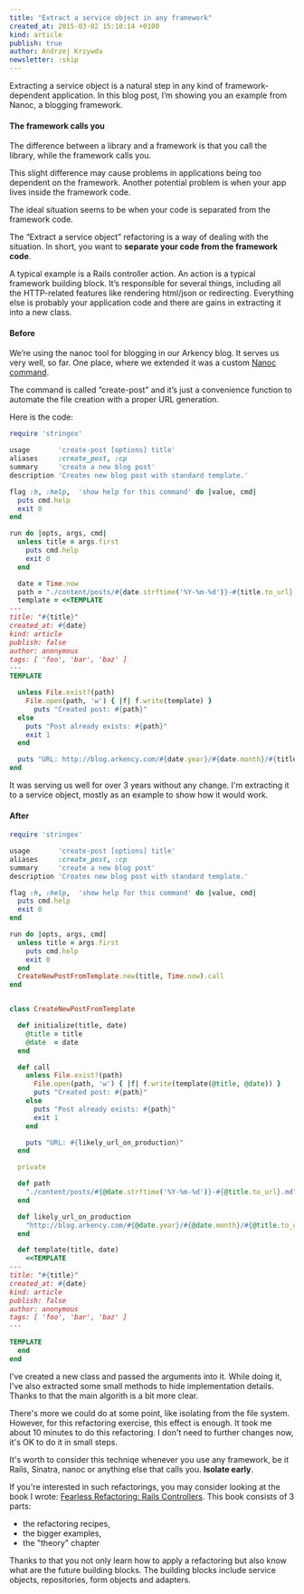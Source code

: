```yaml
---
title: "Extract a service object in any framework"
created_at: 2015-03-02 15:10:14 +0100
kind: article
publish: true
author: Andrzej Krzywda
newsletter: :skip
---
```


Extracting a service object is a natural step in any kind of framework-dependent application. In this blog post, I’m showing you an example from Nanoc, a blogging framework.

<!-- more -->

#### The framework calls you

The difference between a library and a framework is that you call the library, while the framework calls you.

This slight difference may cause problems in applications being too dependent on the framework. Another potential problem is when your app lives inside the framework code.

The ideal situation seems to be when your code is separated from the framework code.

The “Extract a service object” refactoring is a way of dealing with the situation. In short, you want to **separate your code from the framework code**. 

A typical example is a Rails controller action. An action is a typical framework building block. It’s responsible for several things, including all the HTTP-related features like rendering html/json or redirecting.
Everything else is probably your application code and there are gains in extracting it into a new class.

#### Before

We’re using the nanoc tool for blogging in our Arkency blog. It serves us very well, so far. One place, where we extended it was a custom [Nanoc command](http://nanoc.ws/docs/basics/).

The command is called “create-post” and it’s just a convenience function to automate the file creation with a proper URL generation.

Here is the code:

```ruby
require 'stringex'

usage       'create-post [options] title'
aliases     :create_post, :cp
summary     'create a new blog post'
description 'Creates new blog post with standard template.'

flag :h, :help,  'show help for this command' do |value, cmd|
  puts cmd.help
  exit 0
end

run do |opts, args, cmd|
  unless title = args.first
    puts cmd.help
    exit 0
  end

  date = Time.now
  path = "./content/posts/#{date.strftime('%Y-%m-%d')}-#{title.to_url}.md"
  template = <<TEMPLATE
---
title: "#{title}"
created_at: #{date}
kind: article
publish: false
author: anonymous
tags: [ 'foo', 'bar', 'baz' ]
---
TEMPLATE

  unless File.exist?(path)
    File.open(path, 'w') { |f| f.write(template) }
      puts "Created post: #{path}"
  else
    puts "Post already exists: #{path}"
    exit 1
  end

  puts "URL: http://blog.arkency.com/#{date.year}/#{date.month}/#{title.to_url}"
end
````

It was serving us well for over 3 years without any change. I'm extracting it to a service object, mostly as an example to show how it would work. 

#### After

````ruby
require 'stringex'

usage       'create-post [options] title'
aliases     :create_post, :cp
summary     'create a new blog post'
description 'Creates new blog post with standard template.'

flag :h, :help,  'show help for this command' do |value, cmd|
  puts cmd.help
  exit 0
end

run do |opts, args, cmd|
  unless title = args.first
    puts cmd.help
    exit 0
  end
  CreateNewPostFromTemplate.new(title, Time.now).call
end


class CreateNewPostFromTemplate

  def initialize(title, date)
    @title = title
    @date  = date
  end

  def call
    unless File.exist?(path)
      File.open(path, 'w') { |f| f.write(template(@title, @date)) }
      puts "Created post: #{path}"
    else
      puts "Post already exists: #{path}"
      exit 1
    end

    puts "URL: #{likely_url_on_production}"
  end

  private

  def path
    "./content/posts/#{@date.strftime('%Y-%m-%d')}-#{@title.to_url}.md"
  end

  def likely_url_on_production
    "http://blog.arkency.com/#{@date.year}/#{@date.month}/#{@title.to_url}"
  end

  def template(title, date)
    <<TEMPLATE
---
title: "#{title}"
created_at: #{date}
kind: article
publish: false
author: anonymous
tags: [ 'foo', 'bar', 'baz' ]
---

TEMPLATE
  end
end
````


I've created a new class and passed the arguments into it. While doing it, I've also extracted some small methods to hide implementation details. Thanks to that the main algorith is a bit more clear.

There's more we could do at some point, like isolating from the file system. However, for this refactoring exercise, this effect is enough. It took me about 10 minutes to do this refactoring. I don't need to further changes now, it's OK to do it in small steps.

It's worth to consider this techniqe whenever you use any framework, be it Rails, Sinatra, nanoc or anything else that calls you. **Isolate early**.

If you're interested in such refactorings, you may consider looking at the book I wrote: [Fearless Refactoring: Rails Controllers](http://rails-refactoring.com). This book consists of 3 parts: 

* the refactoring recipes, 
* the bigger examples,  
* the "theory" chapter

Thanks to that you not only learn how to apply a refactoring but also know what are the future building blocks. The building blocks include service objects, repositories, form objects and adapters.

